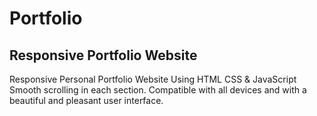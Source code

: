 # Portfolio
## Responsive Portfolio Website
Responsive Personal Portfolio Website Using HTML CSS & JavaScript
Smooth scrolling in each section. 
Compatible with all devices and with a beautiful and pleasant user interface.
